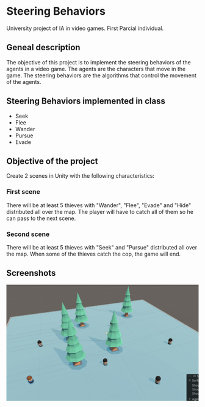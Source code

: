 # Steering Behaviors

University project of IA in video games. First Parcial individual.

## Geneal description

The objective of this project is to implement the steering behaviors of the agents in a video game.
The agents are the characters that move in the game.
The steering behaviors are the algorithms that control the movement of the agents.

## Steering Behaviors implemented in class

- Seek
- Flee
- Wander
- Pursue
- Evade

## Objective of the project

Create 2 scenes in Unity with the following characteristics:

### First scene

There will be at least 5 thieves with "Wander", "Flee", "Evade" and "Hide" distributed all over the map.
The player will have to catch all of them so he can pass to the next scene.

### Second scene

There will be at least 5 thieves with "Seek" and "Pursue" distributed all over the map.
When some of the thieves catch the cop, the game will end.

## Screenshots

![Screenshot1](./Screenshots/screenshot1.png)
